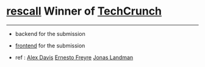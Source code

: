 # [rescall](https://devpost.com/software/rescall) Winner of [TechCrunch](https://www.youtube.com/watch?v=mSgE5fmacwY&t=4118s)
-----------------
- backend for the submission
- [frontend](https://github.com/ernestofreyreg/rescall-client) for the submission

- ref : [Alex Davis](https://github.com/alex2006hw) [Ernesto Freyre](https://github.com/ernestofreyreg) [Jonas Landman](https://github.com/JonasLandman)